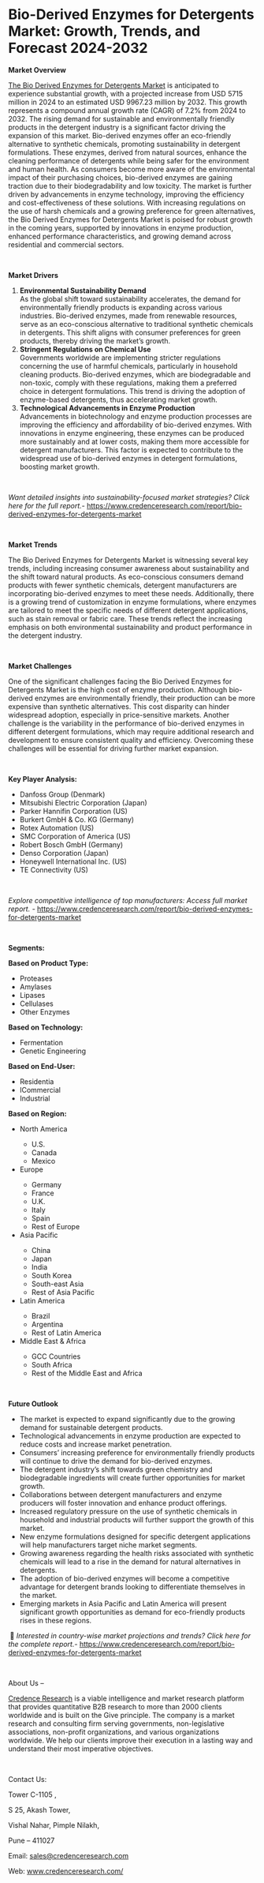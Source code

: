 # Bio-Derived Enzymes for Detergents Market: Growth, Trends, and Forecast 2024-2032


<p><strong>Market Overview</strong></p>
<p><a href="https://www.credenceresearch.com/report/bio-derived-enzymes-for-detergents-market">The Bio Derived Enzymes for Detergents Market</a> is anticipated to experience substantial growth, with a projected increase from USD 5715 million in 2024 to an estimated USD 9967.23 million by 2032. This growth represents a compound annual growth rate (CAGR) of 7.2% from 2024 to 2032. The rising demand for sustainable and environmentally friendly products in the detergent industry is a significant factor driving the expansion of this market. Bio-derived enzymes offer an eco-friendly alternative to synthetic chemicals, promoting sustainability in detergent formulations. These enzymes, derived from natural sources, enhance the cleaning performance of detergents while being safer for the environment and human health. As consumers become more aware of the environmental impact of their purchasing choices, bio-derived enzymes are gaining traction due to their biodegradability and low toxicity. The market is further driven by advancements in enzyme technology, improving the efficiency and cost-effectiveness of these solutions. With increasing regulations on the use of harsh chemicals and a growing preference for green alternatives, the Bio Derived Enzymes for Detergents Market is poised for robust growth in the coming years, supported by innovations in enzyme production, enhanced performance characteristics, and growing demand across residential and commercial sectors.</p>
<p><strong>&nbsp;</strong></p>
<p><strong>Market Drivers</strong></p>
<ol>
<li><strong>Environmental Sustainability Demand</strong><br data-start="1459" data-end="1462" /> As the global shift toward sustainability accelerates, the demand for environmentally friendly products is expanding across various industries. Bio-derived enzymes, made from renewable resources, serve as an eco-conscious alternative to traditional synthetic chemicals in detergents. This shift aligns with consumer preferences for green products, thereby driving the market&rsquo;s growth.</li>
<li data-start="1851" data-end="2285"><strong data-start="1851" data-end="1892">Stringent Regulations on Chemical Use</strong><br data-start="1892" data-end="1895" /> Governments worldwide are implementing stricter regulations concerning the use of harmful chemicals, particularly in household cleaning products. Bio-derived enzymes, which are biodegradable and non-toxic, comply with these regulations, making them a preferred choice in detergent formulations. This trend is driving the adoption of enzyme-based detergents, thus accelerating market growth.</li>
<li data-start="2290" data-end="2774"><strong data-start="2290" data-end="2341">Technological Advancements in Enzyme Production</strong><br data-start="2341" data-end="2344" /> Advancements in biotechnology and enzyme production processes are improving the efficiency and affordability of bio-derived enzymes. With innovations in enzyme engineering, these enzymes can be produced more sustainably and at lower costs, making them more accessible for detergent manufacturers. This factor is expected to contribute to the widespread use of bio-derived enzymes in detergent formulations, boosting market growth.</li>
</ol>
<p><strong>&nbsp;</strong></p>
<p><em>Want detailed insights into sustainability-focused market strategies? Click here for the full report.- </em><a href="https://www.credenceresearch.com/report/bio-derived-enzymes-for-detergents-market">https://www.credenceresearch.com/report/bio-derived-enzymes-for-detergents-market</a></p>
<p>&nbsp;</p>
<p><strong>Market Trends</strong></p>
<p>The Bio Derived Enzymes for Detergents Market is witnessing several key trends, including increasing consumer awareness about sustainability and the shift toward natural products. As eco-conscious consumers demand products with fewer synthetic chemicals, detergent manufacturers are incorporating bio-derived enzymes to meet these needs. Additionally, there is a growing trend of customization in enzyme formulations, where enzymes are tailored to meet the specific needs of different detergent applications, such as stain removal or fabric care. These trends reflect the increasing emphasis on both environmental sustainability and product performance in the detergent industry.</p>
<p><strong>&nbsp;</strong></p>
<p><strong>Market Challenges</strong></p>
<p>One of the significant challenges facing the Bio Derived Enzymes for Detergents Market is the high cost of enzyme production. Although bio-derived enzymes are environmentally friendly, their production can be more expensive than synthetic alternatives. This cost disparity can hinder widespread adoption, especially in price-sensitive markets. Another challenge is the variability in the performance of bio-derived enzymes in different detergent formulations, which may require additional research and development to ensure consistent quality and efficiency. Overcoming these challenges will be essential for driving further market expansion.</p>
<p>&nbsp;</p>
<p><strong>Key Player Analysis:</strong></p>
<ul>
<li>Danfoss Group (Denmark)</li>
<li>Mitsubishi Electric Corporation (Japan)</li>
<li>Parker Hannifin Corporation (US)</li>
<li>Burkert GmbH &amp; Co. KG (Germany)</li>
<li>Rotex Automation (US)</li>
<li>SMC Corporation of America (US)</li>
<li>Robert Bosch GmbH (Germany)</li>
<li>Denso Corporation (Japan)</li>
<li>Honeywell International Inc. (US)</li>
<li>TE Connectivity (US)</li>
</ul>
<p>&nbsp;</p>
<p><em>Explore competitive intelligence of top manufacturers: Access full market report. - </em><a href="https://www.credenceresearch.com/report/bio-derived-enzymes-for-detergents-market">https://www.credenceresearch.com/report/bio-derived-enzymes-for-detergents-market</a></p>
<p>&nbsp;</p>
<p><strong>Segments:</strong></p>
<p><strong>Based on Product Type:</strong></p>
<ul>
<li>Proteases</li>
<li>Amylases</li>
<li>Lipases</li>
<li>Cellulases</li>
<li>Other Enzymes</li>
</ul>
<p><strong>Based on Technology:</strong></p>
<ul>
<li>Fermentation</li>
<li>Genetic Engineering</li>
</ul>
<p><strong>Based on End-User:</strong></p>
<ul>
<li>Residentia</li>
<li>lCommercial</li>
<li>Industrial</li>
</ul>
<p><strong>Based on Region:</strong></p>
<ul>
<li>North America</li>
<ul>
<li>U.S.</li>
<li>Canada</li>
<li>Mexico</li>
</ul>
<li>Europe</li>
<ul>
<li>Germany</li>
<li>France</li>
<li>U.K.</li>
<li>Italy</li>
<li>Spain</li>
<li>Rest of Europe</li>
</ul>
<li>Asia Pacific</li>
<ul>
<li>China</li>
<li>Japan</li>
<li>India</li>
<li>South Korea</li>
<li>South-east Asia</li>
<li>Rest of Asia Pacific</li>
</ul>
<li>Latin America</li>
<ul>
<li>Brazil</li>
<li>Argentina</li>
<li>Rest of Latin America</li>
</ul>
<li>Middle East &amp; Africa</li>
<ul>
<li>GCC Countries</li>
<li>South Africa</li>
<li>Rest of the Middle East and Africa</li>
</ul>
</ul>
<p>&nbsp;</p>
<p><strong>Future Outlook</strong></p>
<ul>
<li>The market is expected to expand significantly due to the growing demand for sustainable detergent products.</li>
<li>Technological advancements in enzyme production are expected to reduce costs and increase market penetration.</li>
<li>Consumers&rsquo; increasing preference for environmentally friendly products will continue to drive the demand for bio-derived enzymes.</li>
<li>The detergent industry&rsquo;s shift towards green chemistry and biodegradable ingredients will create further opportunities for market growth.</li>
<li>Collaborations between detergent manufacturers and enzyme producers will foster innovation and enhance product offerings.</li>
<li>Increased regulatory pressure on the use of synthetic chemicals in household and industrial products will further support the growth of this market.</li>
<li>New enzyme formulations designed for specific detergent applications will help manufacturers target niche market segments.</li>
<li>Growing awareness regarding the health risks associated with synthetic chemicals will lead to a rise in the demand for natural alternatives in detergents.</li>
<li>The adoption of bio-derived enzymes will become a competitive advantage for detergent brands looking to differentiate themselves in the market.</li>
<li>Emerging markets in Asia Pacific and Latin America will present significant growth opportunities as demand for eco-friendly products rises in these regions.</li>
</ul>
<p><strong>&nbsp;</strong>📌 <em>Interested in country-wise market projections and trends? Click here for the complete report.- </em><a href="https://www.credenceresearch.com/report/bio-derived-enzymes-for-detergents-market">https://www.credenceresearch.com/report/bio-derived-enzymes-for-detergents-market</a></p>
<p>&nbsp;</p>
<p>About Us &ndash;</p>
<p><a href="https://www.credenceresearch.com/">Credence Research</a> is a viable intelligence and market research platform that provides quantitative B2B research to more than 2000 clients worldwide and is built on the Give principle. The company is a market research and consulting firm serving governments, non-legislative associations, non-profit organizations, and various organizations worldwide. We help our clients improve their execution in a lasting way and understand their most imperative objectives.</p>
<p>&nbsp;</p>
<p>Contact Us:</p>
<p>Tower C-1105 ,</p>
<p>S 25, Akash Tower,</p>
<p>Vishal Nahar, Pimple Nilakh,</p>
<p>Pune &ndash; 411027</p>
<p>Email: <a href="mailto:sales@credenceresearch.com">sales@credenceresearch.com</a></p>
<p>Web: <a href="http://www.credenceresearch.com/">www.credenceresearch.com/</a></p>
